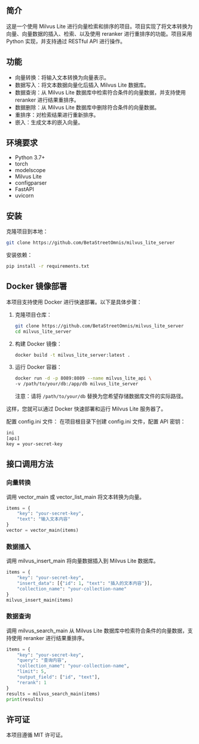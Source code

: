 ## 简介
这是一个使用 Milvus Lite 进行向量检索和排序的项目。项目实现了将文本转换为向量、向量数据的插入、检索、以及使用 reranker 进行重排序的功能。项目采用 Python 实现，并支持通过 RESTful API 进行操作。

## 功能
- 向量转换：将输入文本转换为向量表示。
- 数据写入：将文本数据向量化后插入 Milvus Lite 数据库。
- 数据查询：从 Milvus Lite 数据库中检索符合条件的向量数据，并支持使用 reranker 进行结果重排序。
- 数据删除：从 Milvus Lite 数据库中删除符合条件的向量数据。
- 重排序：对检索结果进行重新排序。
- 嵌入：生成文本的嵌入向量。

## 环境要求
- Python 3.7+
- torch
- modelscope
- Milvus Lite
- configparser
- FastAPI
- uvicorn

## 安装
克隆项目到本地：
```bash
git clone https://github.com/BetaStreetOmnis/milvus_lite_server
```

安装依赖：

```bash
pip install -r requirements.txt
```

## Docker 镜像部署

本项目支持使用 Docker 进行快速部署。以下是具体步骤：

1. 克隆项目仓库：
   ```bash
   git clone https://github.com/BetaStreetOmnis/milvus_lite_server
   cd milvus_lite_server
   ```

2. 构建 Docker 镜像：
   ```bash
   docker build -t milvus_lite_server:latest .
   ```

3. 运行 Docker 容器：
   ```bash
   docker run -d -p 8089:8089 --name milvus_lite_api \
   -v /path/to/your/db:/app/db milvus_lite_server
   ```

   注意：请将 `/path/to/your/db` 替换为您希望存储数据库文件的实际路径。

这样，您就可以通过 Docker 快速部署和运行 Milvus Lite 服务器了。

配置 config.ini 文件：
在项目根目录下创建 config.ini 文件，配置 API 密钥：

```bash
ini
[api]
key = your-secret-key
```

## 接口调用方法

### 向量转换
调用 vector_main 或 vector_list_main 将文本转换为向量。
```python
items = {
    "key": "your-secret-key",
    "text": "输入文本内容"
}
vector = vector_main(items)
```

### 数据插入
调用 milvus_insert_main 将向量数据插入到 Milvus Lite 数据库。
```python
items = {
    "key": "your-secret-key",
    "insert_data": [{"id": 1, "text": "插入的文本内容"}],
    "collection_name": "your-collection-name"
}
milvus_insert_main(items)
```

### 数据查询
调用 milvus_search_main 从 Milvus Lite 数据库中检索符合条件的向量数据，支持使用 reranker 进行结果重排序。
```python
items = {
    "key": "your-secret-key",
    "query": "查询内容",
    "collection_name": "your-collection-name",
    "limit": 5,
    "output_field": ["id", "text"],
    "rerank": 1
}
results = milvus_search_main(items)
print(results)
```

## 许可证
本项目遵循 MIT 许可证。

